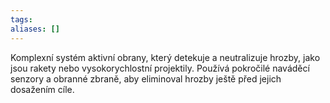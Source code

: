 ```yaml
---
tags: 
aliases: []
---
```


Komplexní systém aktivní obrany, který detekuje a neutralizuje hrozby, jako jsou rakety nebo vysokorychlostní projektily. Používá pokročilé naváděcí senzory a obranné zbraně, aby eliminoval hrozby ještě před jejich dosažením cíle.